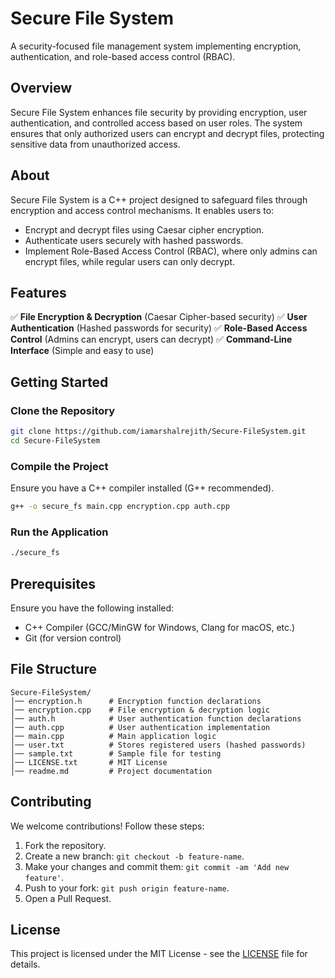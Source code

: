 # Secure File System
A security-focused file management system implementing encryption, authentication, and role-based access control (RBAC).

## Overview
Secure File System enhances file security by providing encryption, user authentication, and controlled access based on user roles. The system ensures that only authorized users can encrypt and decrypt files, protecting sensitive data from unauthorized access.

## About
Secure File System is a C++ project designed to safeguard files through encryption and access control mechanisms. It enables users to:
- Encrypt and decrypt files using Caesar cipher encryption.
- Authenticate users securely with hashed passwords.
- Implement Role-Based Access Control (RBAC), where only admins can encrypt files, while regular users can only decrypt.

## Features
✅ **File Encryption & Decryption** (Caesar Cipher-based security)
✅ **User Authentication** (Hashed passwords for security)
✅ **Role-Based Access Control** (Admins can encrypt, users can decrypt)
✅ **Command-Line Interface** (Simple and easy to use)

## Getting Started
### Clone the Repository
```sh
git clone https://github.com/iamarshalrejith/Secure-FileSystem.git
cd Secure-FileSystem
```

### Compile the Project
Ensure you have a C++ compiler installed (G++ recommended).
```sh
g++ -o secure_fs main.cpp encryption.cpp auth.cpp
```

### Run the Application
```sh
./secure_fs
```

## Prerequisites
Ensure you have the following installed:
- C++ Compiler (GCC/MinGW for Windows, Clang for macOS, etc.)
- Git (for version control)

## File Structure
```
Secure-FileSystem/
│── encryption.h      # Encryption function declarations
│── encryption.cpp    # File encryption & decryption logic
│── auth.h            # User authentication function declarations
│── auth.cpp          # User authentication implementation
│── main.cpp          # Main application logic
│── user.txt          # Stores registered users (hashed passwords)
│── sample.txt        # Sample file for testing
│── LICENSE.txt       # MIT License
│── readme.md         # Project documentation
```

## Contributing
We welcome contributions! Follow these steps:
1. Fork the repository.
2. Create a new branch: `git checkout -b feature-name`.
3. Make your changes and commit them: `git commit -am 'Add new feature'`.
4. Push to your fork: `git push origin feature-name`.
5. Open a Pull Request.

## License
This project is licensed under the MIT License - see the [LICENSE](LICENSE.txt) file for details.

